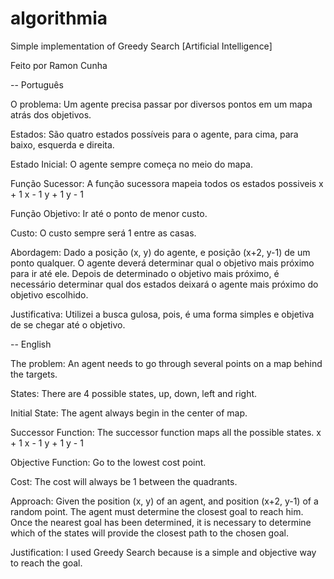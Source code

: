 # algorithmia
Simple implementation of Greedy Search [Artificial Intelligence]

Feito por Ramon Cunha

-- Português

O problema:
Um agente precisa passar por diversos pontos em um mapa atrás dos objetivos.

Estados:
São quatro estados possíveis para o agente, para cima, para baixo, esquerda e direita.

Estado Inicial:
O agente sempre começa no meio do mapa.

Função Sucessor:
A função sucessora mapeia todos os estados possiveis
x + 1
x - 1
y + 1
y - 1

Função Objetivo:
Ir até o ponto de menor custo.

Custo:
O custo sempre será 1 entre as casas.

Abordagem:
Dado a posição (x, y) do agente, e posição (x+2, y-1) de um ponto qualquer. O agente deverá determinar qual o objetivo mais próximo para ir até ele. Depois de determinado o objetivo mais próximo, é necessário determinar qual dos estados deixará o agente mais próximo do objetivo escolhido.

Justificativa:
Utilizei a busca gulosa, pois, é uma forma simples e objetiva de se chegar até o objetivo.

-- English

The problem:
An agent needs to go through several points on a map behind the targets.

States:
There are 4 possible states, up, down, left and right.

Initial State:
The agent always begin in the center of map.

Successor Function:
The successor function maps all the possible states.
x + 1
x - 1
y + 1
y - 1

Objective Function:
Go to the lowest cost point.

Cost:
The cost will always be 1 between the quadrants.

Approach:
Given the position (x, y) of an agent, and position (x+2, y-1) of a random point. The agent must determine the closest goal to reach him. Once the nearest goal has been determined, it is necessary to determine which of the states will provide the closest path to the chosen goal.

Justification:
I used Greedy Search because is a simple and objective way to reach the goal.
